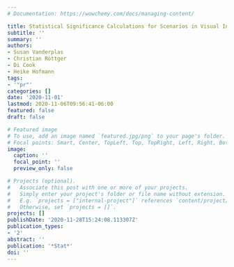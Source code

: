 ```yaml
---
# Documentation: https://wowchemy.com/docs/managing-content/

title: Statistical Significance Calculations for Scenarios in Visual Inference
subtitle: ''
summary: ''
authors:
- Susan Vanderplas
- Christian Röttger
- Di Cook
- Heike Hofmann
tags:
- '"pr"'
categories: []
date: '2020-11-01'
lastmod: 2020-11-06T09:56:41-06:00
featured: false
draft: false

# Featured image
# To use, add an image named `featured.jpg/png` to your page's folder.
# Focal points: Smart, Center, TopLeft, Top, TopRight, Left, Right, BottomLeft, Bottom, BottomRight.
image:
  caption: ''
  focal_point: ''
  preview_only: false

# Projects (optional).
#   Associate this post with one or more of your projects.
#   Simply enter your project's folder or file name without extension.
#   E.g. `projects = ["internal-project"]` references `content/project/deep-learning/index.md`.
#   Otherwise, set `projects = []`.
projects: []
publishDate: '2020-11-28T15:24:08.113307Z'
publication_types:
- '2'
abstract: ''
publication: '*Stat*'
doi: ''
---
```

